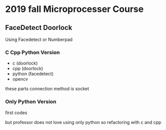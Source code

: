 # 2019 fall Microprocesser Course

## FaceDetect Doorlock
Using Facedetect or Numberpad

### C Cpp Python Version
- c (doorlock)
- cpp (doorlock)
- python (facedetect)
- opencv

these parts connection method is socket

### Only Python Version
first codes

but professor does not love using only python
so refactoring with c and cpp


